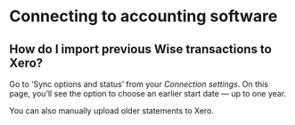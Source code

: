 # Connecting to accounting software  
## How do I import previous Wise transactions to Xero?  
Go to ‘Sync options and status’ from your _Connection settings_. On this page, you’ll see the option to choose an earlier start date — up to one year. 

You can also manually upload older statements to Xero.